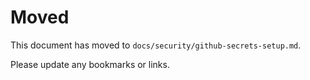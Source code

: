 # Moved

This document has moved to `docs/security/github-secrets-setup.md`.

Please update any bookmarks or links.